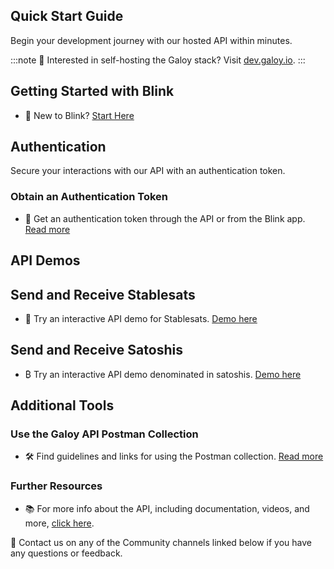 ## Quick Start Guide
Begin your development journey with our hosted API within minutes.

:::note
🔗 Interested in self-hosting the Galoy stack? Visit [dev.galoy.io](https://dev.galoy.io).
:::

## Getting Started with Blink
* 🌟 New to Blink? [Start Here](/api)

## Authentication
Secure your interactions with our API with an authentication token.

### Obtain an Authentication Token
* 🔐 Get an authentication token through the API or from the Blink app. [Read more](/api/auth)

## API Demos

## Send and Receive Stablesats
* 🔄 Try an interactive API demo for Stablesats. [Demo here](/api/stablesats)

## Send and Receive Satoshis
* ₿ Try an interactive API demo denominated in satoshis. [Demo here](/api/sats)

## Additional Tools

### Use the Galoy API Postman Collection
* 🛠  Find guidelines and links for using the Postman collection. [Read more](/api/postman)

### Further Resources
* 📚 For more info about the API, including documentation, videos, and more, [click here](/api/learn-more).

📩 Contact us on any of the Community channels linked below if you have any questions or feedback.
